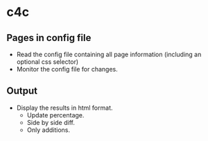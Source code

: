 c4c
===

Pages in config file
--------------------

   - Read the config file containing all page information (including an optional
     css selector)
   - Monitor the config file for changes.

Output
------

   - Display the results in html format.
      - Update percentage.
      - Side by side diff.
      - Only additions.

